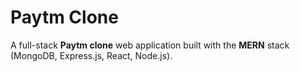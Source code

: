 # Paytm Clone
A full-stack **Paytm clone** web application built with the **MERN** stack (MongoDB, Express.js, React, Node.js).
